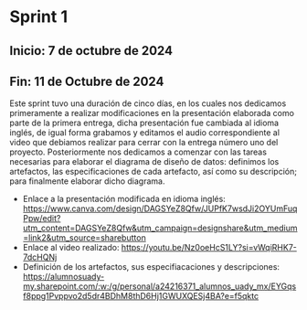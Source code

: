 # Sprint 1 
## Inicio: 7 de octubre de 2024
## Fin: 11 de Octubre de 2024
Este sprint tuvo una duración de cinco días, en los cuales nos dedicamos primeramente a realizar modificaciones en la presentación elaborada como parte de la primera entrega, dicha presentación fue cambiada al idioma inglés, de igual forma grabamos y editamos el audio correspondiente al video que debiamos realizar para cerrar con la entrega número uno del proyecto. Posteriormente nos dedicamos a comenzar con las tareas necesarias para elaborar el diagrama de diseño de datos: definimos los artefactos, las especificaciones de cada artefacto, así como su descripción; para finalmente elaborar dicho diagrama.

- Enlace a la presentación modificada en idioma inglés: https://www.canva.com/design/DAGSYeZ8Qfw/JUPfK7wsdJi2OYUmFuqPpw/edit?utm_content=DAGSYeZ8Qfw&utm_campaign=designshare&utm_medium=link2&utm_source=sharebutton
- Enlace al video realizado:
https://youtu.be/Nz0oeHcS1LY?si=vWqiRHK7-7dcHQNj
- Definición de los artefactos, sus especifiacaciones y descripciones: https://alumnosuady-my.sharepoint.com/:w:/g/personal/a24216371_alumnos_uady_mx/EYGqsf8ppg1Pvppvo2d5dr4BDhM8thD6Hj1GWUXQESj4BA?e=f5qktc
